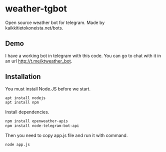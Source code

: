 # weather-tgbot
Open source weather bot for telegram. Made by kaikkitietokoneista.net/bots.

## Demo

I have a working bot in telegram with this code. You can go to chat with it in an url http://t.me/ktweather_bot.

## Installation

You must install Node.JS before we start.


```bash
apt install nodejs 
apt install npm

```

Install dependencies.


```bash
npm install openweather-apis
npm install node-telegram-bot-api

```

Then you need to copy app.js file and run it with command.

```bash
node app.js

```
